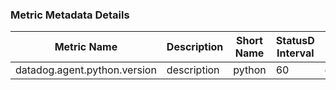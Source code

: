### Metric Metadata Details
|Metric Name|Description|Short Name|StatusD Interval|Type|
|---|---|---|---|---|
| datadog.agent.python.version | description | python | 60 | gauge |
